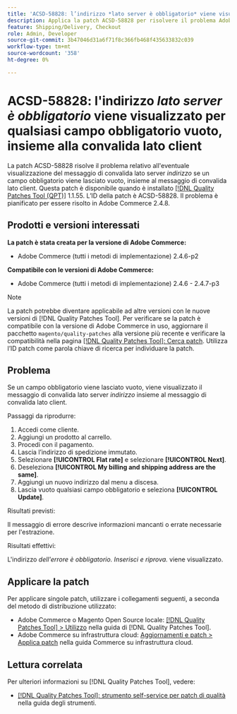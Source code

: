 ```yaml
---
title: 'ACSD-58828: l’indirizzo *lato server è obbligatorio* viene visualizzato per qualsiasi campo obbligatorio vuoto, insieme alla convalida lato client'
description: Applica la patch ACSD-58828 per risolvere il problema Adobe Commerce, se viene lasciato vuoto un campo obbligatorio contenente il messaggio di convalida lato server *address*, insieme al messaggio di convalida lato client.
feature: Shipping/Delivery, Checkout
role: Admin, Developer
source-git-commit: 3b47046d31a6f71f8c366fb468f435633832c039
workflow-type: tm+mt
source-wordcount: '358'
ht-degree: 0%

---
```



# ACSD-58828: l&#39;indirizzo *lato server è obbligatorio* viene visualizzato per qualsiasi campo obbligatorio vuoto, insieme alla convalida lato client

La patch ACSD-58828 risolve il problema relativo all&#39;eventuale visualizzazione del messaggio di convalida lato server *indirizzo* se un campo obbligatorio viene lasciato vuoto, insieme al messaggio di convalida lato client. Questa patch è disponibile quando è installato [[!DNL Quality Patches Tool (QPT)]](/help/tools/quality-patches-tool/quality-patches-tool-to-self-serve-quality-patches.md) 1.1.55. L’ID della patch è ACSD-58828. Il problema è pianificato per essere risolto in Adobe Commerce 2.4.8.

## Prodotti e versioni interessati

**La patch è stata creata per la versione di Adobe Commerce:**
* Adobe Commerce (tutti i metodi di implementazione) 2.4.6-p2

**Compatibile con le versioni di Adobe Commerce:**
* Adobe Commerce (tutti i metodi di implementazione) 2.4.6 - 2.4.7-p3

>[!NOTE]
>
>La patch potrebbe diventare applicabile ad altre versioni con le nuove versioni di [!DNL Quality Patches Tool]. Per verificare se la patch è compatibile con la versione di Adobe Commerce in uso, aggiornare il pacchetto `magento/quality-patches` alla versione più recente e verificare la compatibilità nella pagina [[!DNL Quality Patches Tool]: Cerca patch](https://experienceleague.adobe.com/tools/commerce-quality-patches/index.html?lang=it). Utilizza l’ID patch come parola chiave di ricerca per individuare la patch.

## Problema

Se un campo obbligatorio viene lasciato vuoto, viene visualizzato il messaggio di convalida lato server *indirizzo* insieme al messaggio di convalida lato client.

Passaggi da riprodurre:

1. Accedi come cliente.
1. Aggiungi un prodotto al carrello.
1. Procedi con il pagamento.
1. Lascia l’indirizzo di spedizione immutato.
1. Selezionare **[!UICONTROL Flat rate]** e selezionare **[!UICONTROL Next]**.
1. Deseleziona **[!UICONTROL My billing and shipping address are the same]**.
1. Aggiungi un nuovo indirizzo dal menu a discesa.
1. Lascia vuoto qualsiasi campo obbligatorio e seleziona **[!UICONTROL Update]**.

Risultati previsti:

Il messaggio di errore descrive informazioni mancanti o errate necessarie per l&#39;estrazione.

Risultati effettivi:

L&#39;indirizzo *dell&#39;errore è obbligatorio. Inserisci e riprova.* viene visualizzato.

## Applicare la patch

Per applicare singole patch, utilizzare i collegamenti seguenti, a seconda del metodo di distribuzione utilizzato:

* Adobe Commerce o Magento Open Source locale: [[!DNL Quality Patches Tool] > Utilizzo](/help/tools/quality-patches-tool/usage.md) nella guida di [!DNL Quality Patches Tool].
* Adobe Commerce su infrastruttura cloud: [Aggiornamenti e patch > Applica patch](https://experienceleague.adobe.com/docs/commerce-cloud-service/user-guide/develop/upgrade/apply-patches.html?lang=it) nella guida Commerce su infrastruttura cloud.

## Lettura correlata

Per ulteriori informazioni su [!DNL Quality Patches Tool], vedere:

* [[!DNL Quality Patches Tool]: strumento self-service per patch di qualità](/help/tools/quality-patches-tool/quality-patches-tool-to-self-serve-quality-patches.md) nella guida degli strumenti.

